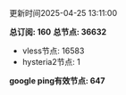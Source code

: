 更新时间2025-04-25 13:11:00

**总订阅: 160**
**总节点: 36632**
- vless节点: 16583
- hysteria2节点: 1

**google ping有效节点: 647**
